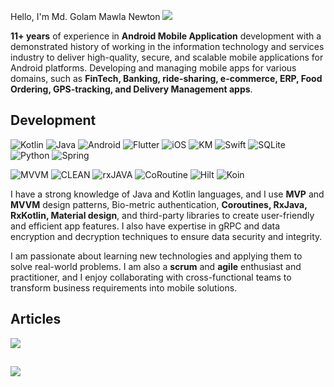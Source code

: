 Hello, I'm Md. Golam Mawla Newton <a href="https://linkedin.com/in/golammawla"><img src="https://img.shields.io/badge/linkedin-073026?logo=linkedin&color=2E81F7&logoColor=white"/></a>

<b>11+ years</b> of experience in <b>Android Mobile Application</b> development with a demonstrated history of working in the information technology and services industry to deliver high-quality, secure, and scalable mobile applications for Android platforms. Developing and managing mobile apps for various domains, such as <b>FinTech, Banking, ride-sharing, e-commerce, ERP, Food Ordering, GPS-tracking, and Delivery Management apps</b>.

## Development
![Kotlin](https://img.shields.io/badge/Kotlin-073026?logo=kotlin&color=1C1C1C)
![Java](https://img.shields.io/badge/-JAVA-000?&logo=Java&logoColor=007396)
![Android](https://img.shields.io/badge/Android-073026?logo=Android&color=1C1C1C)
![Flutter](https://img.shields.io/badge/Flutter-02569B&logo=flutter&logoColor=white)
![iOS](https://img.shields.io/badge/iOS-073026?color=1C1C1C)
![KM](https://img.shields.io/badge/Kotlin_Multiplatform-073026?logo=Kotlin&color=1C1C1C)
![Swift](https://img.shields.io/badge/-Swift-000?&logo=Swift)
![SQLite](https://img.shields.io/badge/MySQL-073026?&logo=MySQL)
![Python](https://img.shields.io/badge/-Python-000?&logo=Python)
![Spring](https://img.shields.io/badge/-Spring-000?&logo=Spring)

![MVVM](https://img.shields.io/badge/MVVM-073026?color=1C1C1C)
![CLEAN](https://img.shields.io/badge/CLEAN_ARCHITECTURE-073026?logo=CLEAN_ARCHITECTURE)
![rxJAVA](https://img.shields.io/badge/rxJava-073026?logo=rxJava)
![CoRoutine](https://img.shields.io/badge/coRoutine-073026?color=1C1C1C)
![Hilt](https://img.shields.io/badge/Hilt-073026?color=1C1C1C)
![Koin](https://img.shields.io/badge/Koin-073026?color=1C1C1C)

<!-- <img src="koin.png"/> -->

I have a strong knowledge of Java and Kotlin languages, and I use <b>MVP</b> and <b>MVVM</b> design patterns, Bio-metric authentication, <b>Coroutines, RxJava, RxKotlin, Material design</b>, and third-party libraries to create user-friendly and efficient app features. I also have expertise in gRPC and data encryption and decryption techniques to ensure data security and integrity. 

I am passionate about learning new technologies and applying them to solve real-world problems. I am also a <b>scrum</b> and <b>agile</b> enthusiast and practitioner, and I enjoy collaborating with cross-functional teams to transform business requirements into mobile solutions.

## Articles
<a href="https://medium.com/@glm.mawla/kotlin-coroutine-generic-base-method-for-retrofit-api-call-097d393130b9"><img src="https://img.shields.io/badge/medium-073026?logo=medium&color=2E81F7&logoColor=white"/></a>

##
<a href="https://github.com/glm-mawla/bottom-Action-Dialog">
  <img align="center" src="https://github-readme-stats.vercel.app/api/top-langs/?username=glm-mawla&hide=javascript,css,html&title_color=ffffff&text_color=c9cacc&icon_color=2bbc8a&bg_color=1d1f21&langs_count=3" />
</a>


